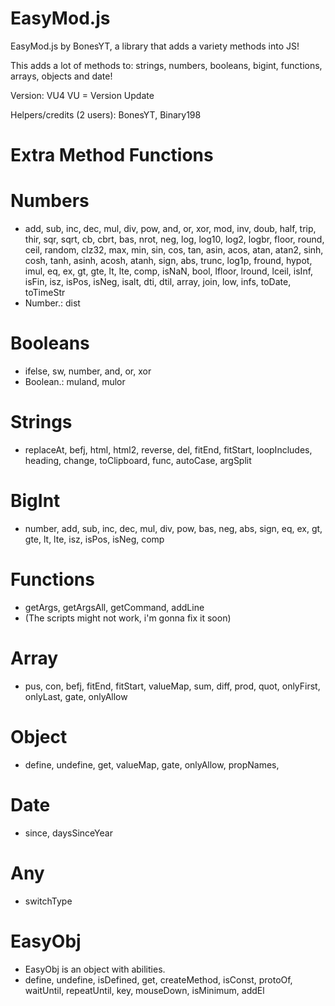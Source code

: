 # EasyMod.js
EasyMod.js by BonesYT, a library that adds a variety methods into JS!

This adds a lot of methods to: strings, numbers, booleans, bigint, functions, arrays, objects and date!

Version: VU4
VU = Version Update 

Helpers/credits (2 users): BonesYT, Binary198

# Extra Method Functions
# Numbers
* add, sub, inc, dec, mul, div, pow, and, or, xor, mod, inv, doub, half, trip, thir, sqr, sqrt, cb, cbrt, bas, nrot, neg, log, log10, log2, logbr, floor, round, ceil, random, clz32, max, min, sin, cos, tan, asin, acos, atan, atan2, sinh, cosh, tanh, asinh, acosh, atanh, sign, abs, trunc, log1p, fround, hypot, imul, eq, ex, gt, gte, lt, lte, comp, isNaN, bool, lfloor, lround, lceil, isInf, isFin, isz, isPos, isNeg, isalt, dti, dtil, array, join, low, infs, toDate, toTimeStr
* Number.: dist
# Booleans
* ifelse, sw, number, and, or, xor
* Boolean.: muland, mulor
# Strings
* replaceAt, befj, html, html2, reverse, del, fitEnd, fitStart, loopIncludes, heading, change, toClipboard, func, autoCase, argSplit
# BigInt
* number, add, sub, inc, dec, mul, div, pow, bas, neg, abs, sign, eq, ex, gt, gte, lt, lte, isz, isPos, isNeg, comp
# Functions
* getArgs, getArgsAll, getCommand, addLine
* (The scripts might not work, i'm gonna fix it soon)
# Array
* pus, con, befj, fitEnd, fitStart, valueMap, sum, diff, prod, quot, onlyFirst, onlyLast, gate, onlyAllow
# Object
* define, undefine, get, valueMap, gate, onlyAllow, propNames,
# Date
* since, daysSinceYear
# Any
* switchType

# EasyObj
* EasyObj is an object with abilities.
* define, undefine, isDefined, get, createMethod, isConst, protoOf, waitUntil, repeatUntil, key, mouseDown, isMinimum, addEl